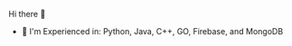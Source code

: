 Hi there 👋

<!--
**ChenAndre/ChenAndre** is a ✨ _special_ ✨ repository because its `README.md` (this file) appears on your GitHub profile.
-->

<!--My name is Andre, and I'm a first year Computer Engineering student. I'm interested in Artificial Intelligence, Cybersecurity, Cloud Computing, and all things tech!-->

<!-- - 🔭 I’m currently working on ... -->
- 🌱 I'm Experienced in: Python, Java, C++, GO, Firebase, and MongoDB


<!-- - 👯 I’m looking to collaborate on ...
- 🤔 I’m looking for help with ...
- 💬 Ask me about ...
- 📫 How to reach me: ...
- 😄 Pronouns: ...
- ⚡ Fun fact: ...
-->
